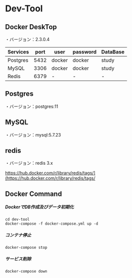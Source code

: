 # Dev-Tool

## Docker DeskTop

・バージョン：2.3.0.4

| Services | port | user   | password | DataBase |
| -------- | ---- | ------ | -------- | -------- |
| Postgres | 5432 | docker | docker   | study    |
| MySQL    | 3306 | docker | docker   | study    |
| Redis    | 6379 | -      | -        | -        |



## Postgres

 ・バージョン：postgres:11

## MySQL

・バージョン：mysql:5.7.23

## redis

・バージョン：redis 3.x

https://hub.docker.com/r/library/redis/tags/](https://hub.docker.com/r/library/redis/tags/



## Docker Command

##### DockerでDB作成及びデータ初期化

```shell
cd dev-tool
docker-compose -f docker-compose.yml up -d
```

##### コンテナ停止

```
docker-compose stop
```

##### サービス削除

```
docker-compose down
```

